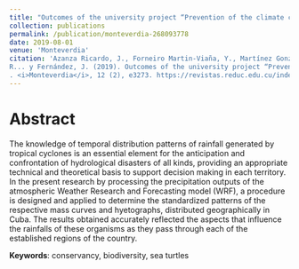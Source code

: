 ```yaml
---
title: "Outcomes of the university project “Prevention of the climate change effects on endangered species"
collection: publications
permalink: /publication/monteverdia-268093778
date: 2019-08-01
venue: 'Monteverdia'
citation: 'Azanza Ricardo, J., Forneiro Martin-Viaña, Y., Martínez González, Y., Márquez, L., <b>Pérez Alarcón, A.</b>, Calderón Peña,
R... y Fernández, J. (2019). Outcomes of the university project “Prevention of the climate change effects on endangered species
. <i>Monteverdia</i>, 12 (2), e3273. https://revistas.reduc.edu.cu/index.php/monteverdia/3273'
---
```


# Abstract

The knowledge of temporal distribution patterns of rainfall generated by tropical cyclones is an
essential element for the anticipation and confrontation of hydrological disasters of all kinds,
providing an appropriate technical and theoretical basis to support decision making in each
territory. In the present research by processing the precipitation outputs of the atmospheric
Weather Research and Forecasting model (WRF), a procedure is designed and applied to
determine the standardized patterns of the respective mass curves and hyetographs, distributed
geographically in Cuba. The results obtained accurately reflected the aspects that influence the
rainfalls of these organisms as they pass through each of the established regions of the country.




<b>Keywords</b>: conservancy, biodiversity, sea turtles

